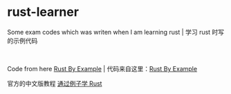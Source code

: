 <h1>rust-learner</h1>
<p>Some exam codes which was writen when I am learning rust | 学习 rust 时写的示例代码</p>
<br />
<p>Code from here <a href="https://doc.rust-lang.org/stable/rust-by-example/index.html">Rust By Example</a> | 代码来自这里：<a href="https://doc.rust-lang.org/stable/rust-by-example/hello/print.html#formatted-print">Rust By Example</a></p>
<p>官方的中文版教程 <a href="https://rustwiki.org/zh-CN/rust-by-example/index.html">通过例子学 Rust</a><p>

